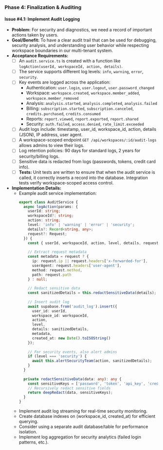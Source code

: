 ### **Phase 4: Finalization & Auditing**

#### **Issue #4.1: Implement Audit Logging**

- **Problem:** For security and diagnostics, we need a record of important actions taken by users.
- **Goal/Benefit:** To have a clear audit trail that can be used for debugging, security analysis, and understanding user behavior while respecting workspace boundaries in our multi-tenant system.
- **Acceptance Requirements:**
    - [ ] An `audit.service.ts` is created with a function like `logAction(userId, workspaceId, action, details)`.
    - [ ] The service supports different log levels: `info`, `warning`, `error`, `security`.
    - [ ] Key events are logged across the application:
        - Authentication: `user.login`, `user.logout`, `user.password_changed`
        - Workspace: `workspace.created`, `workspace.member_added`, `workspace.member_removed`
        - Analysis: `analysis.started`, `analysis.completed`, `analysis.failed`
        - Billing: `subscription.started`, `subscription.canceled`, `credits.purchased`, `credits.consumed`
        - Reports: `report.viewed`, `report.exported`, `report.shared`
        - Security: `auth.failed`, `access.denied`, `rate_limit.exceeded`
    - [ ] Audit logs include: timestamp, user_id, workspace_id, action, details (JSON), IP address, user agent.
    - [ ] A workspace-scoped endpoint `GET /api/workspaces/:id/audit-logs` allows admins to view their logs.
    - [ ] Log retention policies: 90 days for standard logs, 2 years for security/billing logs.
    - [ ] Sensitive data is redacted from logs (passwords, tokens, credit card info).
    - [ ] **Tests:** Unit tests are written to ensure that when the audit service is called, it correctly inserts a record into the database. Integration tests verify workspace-scoped access control.
- **Implementation Details:**
    - Example audit service implementation:
        ```typescript
        export class AuditService {
          async logAction(params: {
            userId: string;
            workspaceId?: string;
            action: string;
            level: 'info' | 'warning' | 'error' | 'security';
            details?: Record<string, any>;
            request?: Request;
          }) {
            const { userId, workspaceId, action, level, details, request } = params;
            
            // Extract request metadata
            const metadata = request ? {
              ip: request.ip || request.headers['x-forwarded-for'],
              userAgent: request.headers['user-agent'],
              method: request.method,
              path: request.path
            } : null;
            
            // Redact sensitive data
            const sanitizedDetails = this.redactSensitiveData(details);
            
            // Insert audit log
            await supabase.from('audit_log').insert({
              user_id: userId,
              workspace_id: workspaceId,
              action,
              level,
              details: sanitizedDetails,
              metadata,
              created_at: new Date().toISOString()
            });
            
            // For security events, also alert admins
            if (level === 'security') {
              await this.alertSecurityTeam(action, sanitizedDetails);
            }
          }
          
          private redactSensitiveData(data: any): any {
            const sensitiveKeys = ['password', 'token', 'api_key', 'credit_card'];
            // Recursively redact sensitive fields
            return deepRedact(data, sensitiveKeys);
          }
        }
        ```
    - Implement audit log streaming for real-time security monitoring.
    - Create database indexes on (workspace_id, created_at) for efficient querying.
    - Consider using a separate audit database/table for performance isolation.
    - Implement log aggregation for security analytics (failed login patterns, etc.).